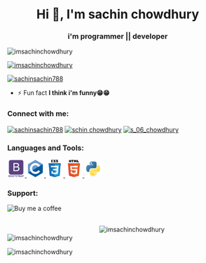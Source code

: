 <h1 align="center">Hi 👋, I'm sachin chowdhury</h1>
<h3 align="center">i'm programmer || developer</h3>

<p align="left"> <img src="https://komarev.com/ghpvc/?username=imsachinchowdhury&label=Profile%20views&color=0e75b6&style=flat" alt="imsachinchowdhury" /> </p>

<p align="left"> <a href="https://github.com/ryo-ma/github-profile-trophy"><img src="https://github-profile-trophy.vercel.app/?username=imsachinchowdhury" alt="imsachinchowdhury" /></a> </p>

<p align="left"> <a href="https://twitter.com/sachinsachin788" target="blank"><img src="https://img.shields.io/twitter/follow/sachinsachin788?logo=twitter&style=for-the-badge" alt="sachinsachin788" /></a> </p>

- ⚡ Fun fact **I think i'm funny😁😁**

<h3 align="left">Connect with me:</h3>
<p align="left">
<a href="https://twitter.com/sachinsachin788" target="blank"><img align="center" src="https://raw.githubusercontent.com/rahuldkjain/github-profile-readme-generator/master/src/images/icons/Social/twitter.svg" alt="sachinsachin788" height="30" width="40" /></a>
<a href="https://fb.com/schin chowdhury" target="blank"><img align="center" src="https://raw.githubusercontent.com/rahuldkjain/github-profile-readme-generator/master/src/images/icons/Social/facebook.svg" alt="schin chowdhury" height="30" width="40" /></a>
<a href="https://instagram.com/s_06_chowdhury" target="blank"><img align="center" src="https://raw.githubusercontent.com/rahuldkjain/github-profile-readme-generator/master/src/images/icons/Social/instagram.svg" alt="s_06_chowdhury" height="30" width="40" /></a>
</p>

<h3 align="left">Languages and Tools:</h3>
<p align="left"> <a href="https://getbootstrap.com" target="_blank"> <img src="https://raw.githubusercontent.com/devicons/devicon/master/icons/bootstrap/bootstrap-plain-wordmark.svg" alt="bootstrap" width="40" height="40"/> </a> <a href="https://www.cprogramming.com/" target="_blank"> <img src="https://raw.githubusercontent.com/devicons/devicon/master/icons/c/c-original.svg" alt="c" width="40" height="40"/> </a> <a href="https://www.w3schools.com/css/" target="_blank"> <img src="https://raw.githubusercontent.com/devicons/devicon/master/icons/css3/css3-original-wordmark.svg" alt="css3" width="40" height="40"/> </a> <a href="https://www.w3.org/html/" target="_blank"> <img src="https://raw.githubusercontent.com/devicons/devicon/master/icons/html5/html5-original-wordmark.svg" alt="html5" width="40" height="40"/> </a> <a href="https://www.python.org" target="_blank"> <img src="https://raw.githubusercontent.com/devicons/devicon/master/icons/python/python-original.svg" alt="python" width="40" height="40"/> </a> </p>

<h3 align="left">Support:</h3>
<p><a href="https://www.buymeacoffee.com/Buy me a coffee"> <img align="left" src="https://cdn.buymeacoffee.com/buttons/v2/default-yellow.png" height="50" width="210" alt="Buy me a coffee" /></a></p><br><br>

<p><img align="left" src="https://github-readme-stats.vercel.app/api/top-langs?username=imsachinchowdhury&show_icons=true&locale=en&layout=compact" alt="imsachinchowdhury" /></p>

<p>&nbsp;<img align="center" src="https://github-readme-stats.vercel.app/api?username=imsachinchowdhury&show_icons=true&locale=en" alt="imsachinchowdhury" /></p>

<p><img align="center" src="https://github-readme-streak-stats.herokuapp.com/?user=imsachinchowdhury&" alt="imsachinchowdhury" /></p>

